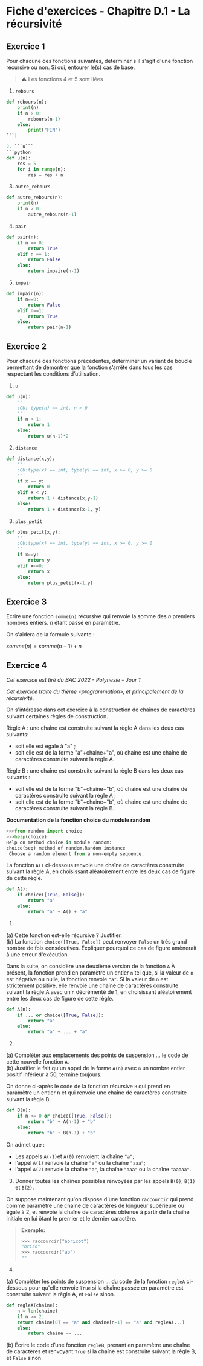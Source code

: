 # Fiche d'exercices - **Chapitre D.1 - La récursivité**
## Exercice 1
Pour chacune des fonctions suivantes, determiner s'il s'agit d'une fonction récursive ou non. Si oui, entourer le(s) cas de base. 
> ⚠ Les fonctions 4 et 5 sont liées
1. ```rebours```
```python
def rebours(n):
    print(n)
    if n > 0:
        rebours(n-1)
    else:
        print("FIN")
```|

2. ```u```
```python
def u(n):
    res = 5
    for i in range(n):
        res = res + n
```

3. ```autre_rebours```
```python
def autre_rebours(n):
    print(n)
    if n > 0:
        autre_rebours(n-1)
```

4. ```pair```
```python
def pair(n):
    if n == 0:
        return True
    elif n == 1:
        return False
    else:
        return impaire(n-1)
```

5. ```impair```
```python
def impair(n):
    if n==0:
        return False
    elif n==1:
        return True
    else:
        return pair(n-1)
```

## Exercice 2
Pour chacune des fonctions précédentes, déterminer un variant de boucle permettant de démontrer que la fonction s’arrête dans tous les cas respectant les conditions d’utilisation. 
1. ```u```
```python
def u(n):
    '''
    :CU: type(n) == int, n > 0
    '''
    if n < 1:
        return 1
    else:
        return u(n-1)*2
```

2. ```distance```
```python
def distance(x,y):
    '''
    :CU:type(x) == int, type(y) == int, x >= 0, y >= 0
    '''
    if x == y:
        return 0
    elif x < y:
        return 1 + distance(x,y-1)
    else:
        return 1 + distance(x-1, y)
```

3. ```plus_petit```
```python
def plus_petit(x,y):
    '''
    :CU:type(x) == int, type(y) == int, x >= 0, y >= 0
    '''
    if x==y:
        return y
    elif x<=0:
        return x
    else:
        return plus_petit(x-1,y)
```
## Exercice 3
Ecrire une fonction ```somme(n)``` récursive qui renvoie la somme des $n$ premiers nombres entiers. $n$ étant passé en paramètre.

On s'aidera de la formule suivante :

$somme(n) = somme(n-1) + n$

## Exercice 4
*Cet exercice est tiré du BAC 2022 - Polynesie - Jour 1*

*Cet exercice traite du thème «programmation», et principalement de la récursivité.*

On s'intéresse dans cet exercice à la construction de chaînes de caractères suivant certaines règles de construction.

Règle A : une chaîne est construite suivant la règle A dans les deux cas suivants:
- soit elle est égale à "a" ;
- soit elle est de la forme "a"+chaine+"a", où chaine est une chaîne de caractères construite suivant la règle A.

Règle B : une chaîne est construite suivant la règle B dans les deux cas suivants :
- soit elle est de la forme "b"+chaine+"b", où chaine est une chaîne de caractères construite suivant la règle A ;
- soit elle est de la forme "b"+chaine+"b", où chaine est une chaîne de caractères construite suivant la règle B.

**Documentation de la fonction choice du module random**
```python
>>>from random import choice
>>>help(choice)
Help on method choice in module random:
choice(seq) method of random.Random instance
 Choose a random element from a non-empty sequence.
```

La fonction ```A()``` ci-dessous renvoie une chaîne de caractères construite suivant la règle
A, en choisissant aléatoirement entre les deux cas de figure de cette règle.

```python
def A():
    if choice([True, False]):
        return "a"
    else:
        return "a" + A() + "a"
```
1. 
(a) Cette fonction est-elle récursive ? Justifier.  
(b) La fonction ```choice([True, False])``` peut renvoyer ```False``` un très grand nombre de fois consécutives. Expliquer pourquoi ce cas de figure amènerait à une erreur d'exècution.

Dans la suite, on considère une deuxième version de la fonction ```A``` À présent, la fonction prend en paramètre un entier ```n``` tel que, si la valeur de ```n``` est négative ou nulle, la fonction renvoie ```"a"```. Si la valeur de ```n``` est strictement positive, elle renvoie une chaîne de caractères construite suivant la règle A avec un ```n``` décrémenté de 1, en choisissant aléatoirement entre les deux cas de figure de cette règle.
```python
def A(n):
    if ... or choice([True, False]):
        return "a"
    else:
        return "a" + ... + "a"
```
2. 
(a) Compléter aux emplacements des points de
suspension ... le code de cette nouvelle fonction ```A```.  
(b) Justifier  le fait qu'un appel de la forme ```A(n)``` avec ```n``` un nombre entier positif inférieur à 50, termine toujours.

On donne ci-après le code de la fonction récursive ```B``` qui prend en paramètre un entier n et qui renvoie une chaîne de caractères construite suivant la règle B.
```python
def B(n):
    if n <= 0 or choice([True, False]):
        return "b" + A(n-1) + "b"
    else:
        return "b" + B(n-1) + "b"
```
On admet que :
- Les appels ```A(-1)```et ```A(0)``` renvoient la chaîne ```"a"```;
- l’appel ```A(1)``` renvoie la chaîne ```"a"``` ou la chaîne ```"aaa"```;
- l’appel ```A(2)``` renvoie la chaîne ```"a"```, la chaîne ```"aaa"``` ou la chaîne ```"aaaaa"```.

3. Donner toutes les chaînes possibles renvoyées par les appels ```B(0)```, ```B(1)``` et ```B(2)```.

On suppose maintenant qu'on dispose d'une fonction ```raccourcir``` qui prend comme paramètre une chaîne de caractères de longueur supérieure ou égale à 2, et renvoie la chaîne de caractères obtenue à partir de la chaîne initiale en lui ôtant le premier et le dernier caractère.
> **Exemple:**
> ```python
> >>> raccourcir("abricot")
> "brico"
> >>> raccourcir("ab")
> ""
> ```
4. 
(a) Compléter les points de suspension ... du code de la fonction ```regleA``` ci-dessous pour qu'elle renvoie ```True``` si la chaîne passée en paramètre est construite suivant la règle A, et ```False``` sinon.

```python
def regleA(chaine):
    n = len(chaine)
    if n >= 2:
    return chaine[0] == "a" and chaine[n-1] == "a" and regleA(...)
    else:
        return chaine == ...
```
(b) Écrire le code d’une fonction ```regleB```, prenant en paramètre une chaîne de caractères et renvoyant ```True``` si la chaîne est construite suivant la règle B, et ```False``` sinon.